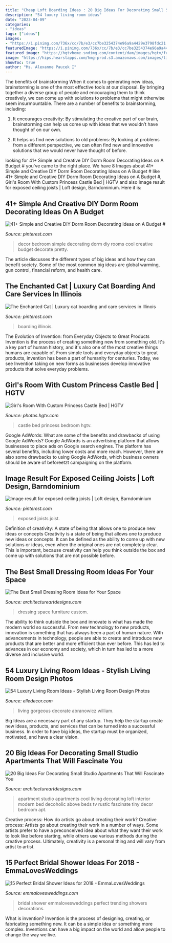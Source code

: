 ```yaml
---
title: "Cheap Loft Boarding Ideas : 20 Big Ideas For Decorating Small Studio Apartments That Will Fascinate You"
description: "54 luxury living room ideas"
date: "2023-04-09"
categories:
- "ideas"
tags: ["ideas"]
images:
- "https://i.pinimg.com/736x/cc/7b/e3/cc7be3254374e96a9a4429e3798fdc21.jpg"
featuredImage: "https://i.pinimg.com/736x/cc/7b/e3/cc7be3254374e96a9a4429e3798fdc21.jpg"
featured_image: "https://hgtvhome.sndimg.com/content/dam/images/hgtv/fullset/2014/2/21/0/BP_DRRP101_Miley-Simmons-princess-castle-bedroom-after_v.jpg.rend.hgtvcom.616.924.suffix/1400953484943.jpeg"
image: "https://hips.hearstapps.com/hmg-prod.s3.amazonaws.com/images/living-room-13-1537481726.jpg?crop=0.9992592592592593xw:1xh;center,top&amp;resize=480:*"
ShowToc: true
author: "Ms. Alexanne Paucek I"
---
```



The benefits of brainstorming
When it comes to generating new ideas, brainstorming is one of the most effective tools at our disposal. By bringing together a diverse group of people and encouraging them to think creatively, we can come up with solutions to problems that might otherwise seem insurmountable.
There are a number of benefits to brainstorming, including:

1. It encourages creativity: By stimulating the creative part of our brain, brainstorming can help us come up with ideas that we wouldn’t have thought of on our own.

2. It helps us find new solutions to old problems: By looking at problems from a different perspective, we can often find new and innovative solutions that we would never have thought of before.


	

		
looking for 41+ Simple and Creative DIY Dorm Room Decorating Ideas on A Budget # you've came to the right place. We have 8 Images about 41+ Simple and Creative DIY Dorm Room Decorating Ideas on A Budget # like 41+ Simple and Creative DIY Dorm Room Decorating Ideas on A Budget #, Girl&#039;s Room With Custom Princess Castle Bed | HGTV and also Image result for exposed ceiling joists | Loft design, Barndominium. Here it is:
		
    
## 41+ Simple And Creative DIY Dorm Room Decorating Ideas On A Budget #

<img loading=lazy src="https://i.pinimg.com/originals/3d/b5/34/3db534356d50ec9dca48a79dc91015c1.jpg" onerror="this.onerror=null;this.src='https://tse4.mm.bing.net/th?id=OIP.9bfetrRYh_FP7a366nLqEQHaJ4&amp;pid=15.1';" alt="41+ Simple and Creative DIY Dorm Room Decorating Ideas on A Budget #">

_Source: pinterest.com_

>decor bedroom simple decorating dorm diy rooms cool creative budget decorate pretty. 

	

The article discusses the different types of big ideas and how they can benefit society. Some of the most common big ideas are global warming, gun control, financial reform, and health care.

    
## The Enchanted Cat | Luxury Cat Boarding And Care Services In Illinois

<img loading=lazy src="https://i.pinimg.com/736x/cc/7b/e3/cc7be3254374e96a9a4429e3798fdc21.jpg" onerror="this.onerror=null;this.src='https://tse4.mm.bing.net/th?id=OIP.5vAIKw3dZCyByd0ijjP6FgHaFj&amp;pid=15.1';" alt="The Enchanted Cat | Luxury cat boarding and care services in Illinois">

_Source: pinterest.com_

>boarding illinois. 

	

The Evolution of Invention: from Everyday Objects to Great Products
Invention is the process of creating something new from something old. It's a key part of human history, and it's also one of the most creative things humans are capable of. From simple tools and everyday objects to great products, invention has been a part of humanity for centuries. Today, we see Invention taking on new forms as businesses develop innovative products that solve everyday problems.

    
## Girl&#039;s Room With Custom Princess Castle Bed | HGTV

<img loading=lazy src="https://hgtvhome.sndimg.com/content/dam/images/hgtv/fullset/2014/2/21/0/BP_DRRP101_Miley-Simmons-princess-castle-bedroom-after_v.jpg.rend.hgtvcom.616.924.suffix/1400953484943.jpeg" onerror="this.onerror=null;this.src='https://tse4.mm.bing.net/th?id=OIP.Y0kJvCVp6vGS2kHHuTR49QHaLH&amp;pid=15.1';" alt="Girl&#039;s Room With Custom Princess Castle Bed | HGTV">

_Source: photos.hgtv.com_

>castle bed princess bedroom hgtv. 

	

Google AdWords: What are some of the benefits and drawbacks of using Google AdWords?
Google AdWords is an advertising platform that allows businesses to place ads on Google search engines. The platform has several benefits, including lower costs and more reach. However, there are also some drawbacks to using Google AdWords, which business owners should be aware of beforeetzt campaigning on the platform.

    
## Image Result For Exposed Ceiling Joists | Loft Design, Barndominium

<img loading=lazy src="https://i.pinimg.com/736x/4e/90/ae/4e90ae55ad4a0f02777ddcb3b593263c.jpg" onerror="this.onerror=null;this.src='https://tse3.mm.bing.net/th?id=OIP.OSr2TWJ5CC3HTsiYL_xY_wHaFj&amp;pid=15.1';" alt="Image result for exposed ceiling joists | Loft design, Barndominium">

_Source: pinterest.com_

>exposed joists joist. 

	

Definition of creativity: A state of being that allows one to produce new ideas or concepts
Creativity is a state of being that allows one to produce new ideas or concepts. It can be defined as the ability to come up with new solutions or ideas, even when the original ones are not completely clear. This is important, because creativity can help you think outside the box and come up with solutions that are not possible before.

    
## The Best Small Dressing Room Ideas For Your Space

<img loading=lazy src="https://www.architectureartdesigns.com/wp-content/uploads/2020/07/7-39-630x938.jpg" onerror="this.onerror=null;this.src='https://tse2.mm.bing.net/th?id=OIP.nbPLGGkxn7L1dTHjIJrjFAHaLB&amp;pid=15.1';" alt="The Best Small Dressing Room Ideas for Your Space">

_Source: architectureartdesigns.com_

>dressing space furniture custom. 

	

The ability to think outside the box and innovate is what has made the modern world so successful. From new technology to new products, innovation is something that has always been a part of human nature. With advancements in technology, people are able to create and introduce new products that are better and more efficient than ever before. This has led to advances in our economy and society, which in turn has led to a more diverse and inclusive world.

    
## 54 Luxury Living Room Ideas - Stylish Living Room Design Photos

<img loading=lazy src="https://hips.hearstapps.com/hmg-prod.s3.amazonaws.com/images/living-room-13-1537481726.jpg?crop=0.9992592592592593xw:1xh;center,top&amp;resize=480:*" onerror="this.onerror=null;this.src='https://tse3.mm.bing.net/th?id=OIP.a0cuwY0L8v5h-Aizj6rfGgHaLH&amp;pid=15.1';" alt="54 Luxury Living Room Ideas - Stylish Living Room Design Photos">

_Source: elledecor.com_

>living gorgeous decorate abranowicz william. 

	

Big Ideas are a necessary part of any startup. They help the startup create new ideas, products, and services that can be turned into a successful business. In order to have big ideas, the startup must be organized, motivated, and have a clear vision.

    
## 20 Big Ideas For Decorating Small Studio Apartments That Will Fascinate You

<img loading=lazy src="https://www.architectureartdesigns.com/wp-content/uploads/2016/01/4-55.jpg" onerror="this.onerror=null;this.src='https://tse4.mm.bing.net/th?id=OIP.bzg_pHoo8xfBf_Y5-_jYrAHaFj&amp;pid=15.1';" alt="20 Big Ideas For Decorating Small Studio Apartments That Will Fascinate You">

_Source: architectureartdesigns.com_

>apartment studio apartments cool living decorating loft interior modern bed decoholic above beds tv rustic fascinate tiny decor bedroom apt. 

	

Creative process: How do artists go about creating their work?
Creative process: Artists go about creating their work in a number of ways. Some artists prefer to have a preconceived idea about what they want their work to look like before starting, while others use various methods during the creative process. Ultimately, creativity is a personal thing and will vary from artist to artist.

    
## 15 Perfect Bridal Shower Ideas For 2018 - EmmaLovesWeddings

<img loading=lazy src="http://emmalovesweddings.com/wp-content/uploads/2017/11/trending-bridal-shower-ideas.jpg" onerror="this.onerror=null;this.src='https://tse2.mm.bing.net/th?id=OIP.2k1ZFZxkQ72QPNpFkp34AQHaUZ&amp;pid=15.1';" alt="15 Perfect Bridal Shower Ideas for 2018 - EmmaLovesWeddings">

_Source: emmalovesweddings.com_

>bridal shower emmalovesweddings perfect trending showers decorations. 

	

What is invention?
Invention is the process of designing, creating, or fabricating something new. It can be a simple idea or something more complex. Inventions can have a big impact on the world and allow people to change the way we live.

